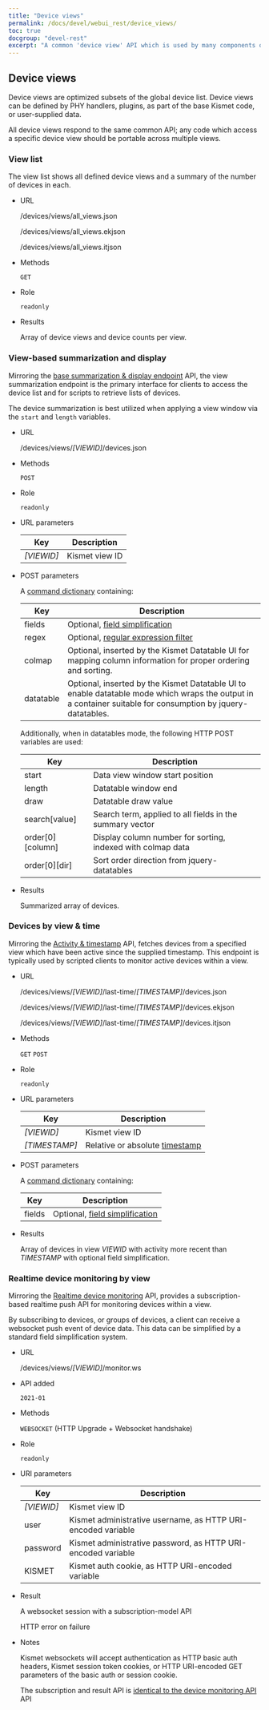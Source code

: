 ```yaml
---
title: "Device views"
permalink: /docs/devel/webui_rest/device_views/
toc: true
docgroup: "devel-rest"
excerpt: "A common 'device view' API which is used by many components of Kismet to present different views of the device data while retaining identical API calls."
---
```


## Device views

Device views are optimized subsets of the global device list.  Device views can be defined by PHY handlers, plugins, as part of the base Kismet code, or user-supplied data.

All device views respond to the same common API; any code which access a specific device view should be portable across multiple views.

### View list

The view list shows all defined device views and a summary of the number of devices in each.

* URL 

    /devices/views/all_views.json

    /devices/views/all_views.ekjson

    /devices/views/all_views.itjson

* Methods

    `GET`

* Role

    `readonly`

* Results

    Array of device views and device counts per view.

### View-based summarization and display

Mirroring the [base summarization & display endpoint](/docs/devel/webui_rest/devices/#old-summarization--display) API, the view summarization endpoint is the primary interface for clients to access the device list and for scripts to retrieve lists of devices.

The device summarization is best utilized when applying a view window via the `start` and `length` variables.

* URL

    /devices/views/*[VIEWID]*/devices.json

* Methods

    `POST`

* Role

    `readonly`

* URL parameters

    | Key        | Description    |
    | ---        | -----------    |
    | *[VIEWID]* | Kismet view ID |

* POST parameters

    A [command dictionary](/docs/devel/webui_rest/commands/) containing:

    | Key       | Description                                                                                                                                                 |
    | -------   | -----------------------------------------------------                                                                                                       |
    | fields    | Optional, [field simplification](/docs/devel/webui_rest/commands/#field-specifications)                                                                     |
    | regex     | Optional, [regular expression filter](/docs/devel/webui_rest/commands/#regex-filters)                                                                       |
    | colmap    | Optional, inserted by the Kismet Datatable UI for mapping column information for proper ordering and sorting.                                               |
    | datatable | Optional, inserted by the Kismet Datatable UI to enable datatable mode which wraps the output in a container suitable for consumption by jquery-datatables. |

    Additionally, when in datatables mode, the following HTTP POST variables are used:

    | Key                  | Description                                                 |
    | ---                  | ----                                                        |
    | start                | Data view window start position                             |
    | length               | Datatable window end                                        |
    | draw                 | Datatable draw value                                        |
    | search[value]        | Search term, applied to all fields in the summary vector    |
    | order\[0\]\[column\] | Display column number for sorting, indexed with colmap data |
    | order\[0\]\[dir\]    | Sort order direction from jquery-datatables                 |

* Results 

    Summarized array of devices.

### Devices by view & time

Mirroring the [Activity & timestamp](/docs/devel/webui_rest/devices/#activity--timestamp) API, fetches devices from a specified view which have been active since the supplied timestamp.  This endpoint is typically used by scripted clients to monitor active devices within a view.

* URL

    /devices/views/*[VIEWID]*/last-time/*[TIMESTAMP]*/devices.json

    /devices/views/*[VIEWID]*/last-time/*[TIMESTAMP]*/devices.ekjson

    /devices/views/*[VIEWID]*/last-time/*[TIMESTAMP]*/devices.itjson

* Methods

    `GET` `POST`

* Role

    `readonly`

* URL parameters

    | Key           | Description                                                                  |
    | ---           | -----------                                                                  |
    | *[VIEWID]*    | Kismet view ID                                                               |
    | *[TIMESTAMP]* | Relative or absolute [timestamp](/docs/devel/webui_rest/commands/#timestamp) |

* POST parameters

    A [command dictionary](/docs/devel/webui_rest/commands/) containing:

    | Key    | Description                                                                             |
    | ---    | -----------                                                                             |
    | fields | Optional, [field simplification](/docs/devel/webui_rest/commands/#field-specifications) |

* Results

    Array of devices in view *VIEWID* with activity more recent than *TIMESTAMP* with optional field simplification.


### Realtime device monitoring by view

Mirroring the [Realtime device monitoring](/docs/devel/webui_rest/devices/#realtime-device-monitoring) API, provides a subscription-based realtime push API for monitoring devices within a view.

By subscribing to devices, or groups of devices, a client can receive a websocket push event of device data.  This data can be simplified by a standard field simplification system. 

* URL 

    /devices/views/*[VIEWID]*/monitor.ws

* API added

    `2021-01`

* Methods

    `WEBSOCKET` (HTTP Upgrade + Websocket handshake)

* Role

    `readonly`

* URI parameters

    | Key           | Description                                                                  |
    | ---           | -----------                                                                  |
    | *[VIEWID]*    | Kismet view ID                                                               |
    | user     | Kismet administrative username, as HTTP URI-encoded variable |
    | password | Kismet administrative password, as HTTP URI-encoded variable |
    | KISMET   | Kismet auth cookie, as HTTP URI-encoded variable             |

* Result

    A websocket session with a subscription-model API

    HTTP error on failure

* Notes

    Kismet websockets will accept authentication as HTTP basic auth headers, Kismet session token cookies, or HTTP URI-encoded GET parameters of the basic auth or session cookie.

    The subscription and result API is [identical to the device monitoring API](/docs/devel/webui_rest/devices/#realtime-device-monitoring) API

